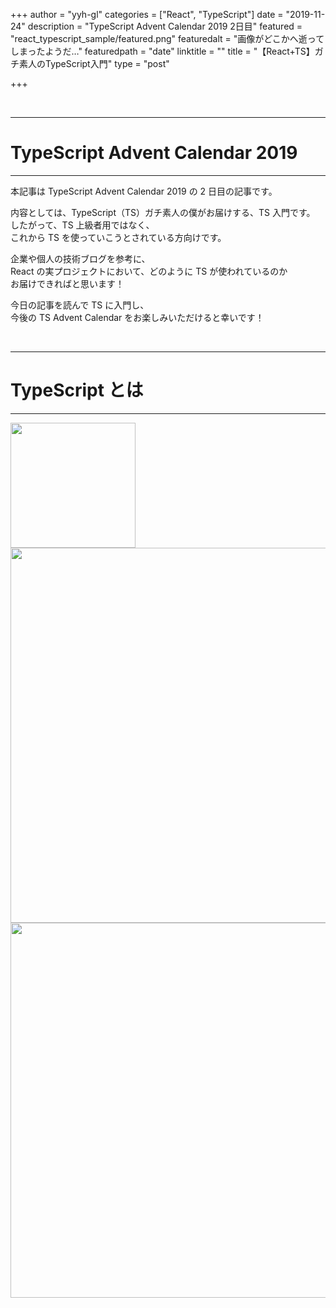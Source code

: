 +++
author = "yyh-gl"
categories = ["React", "TypeScript"]
date = "2019-11-24"
description = "TypeScript Advent Calendar 2019 2日目"
featured = "react_typescript_sample/featured.png"
featuredalt = "画像がどこかへ逝ってしまったようだ…"
featuredpath = "date"
linktitle = ""
title = "【React+TS】ガチ素人のTypeScript入門"
type = "post"

+++


<br>

---
# TypeScript Advent Calendar 2019
---

本記事は TypeScript Advent Calendar 2019 の 2 日目の記事です。

内容としては、TypeScript（TS）ガチ素人の僕がお届けする、TS 入門です。<br>
したがって、TS 上級者用ではなく、<br>
これから TS を使っていこうとされている方向けです。<br>

企業や個人の技術ブログを参考に、<br>
React の実プロジェクトにおいて、どのように TS が使われているのか<br>
お届けできればと思います！

今日の記事を読んで TS に入門し、<br>
今後の TS Advent Calendar をお楽しみいただけると幸いです！

<br>

---
# TypeScript とは
---

<img src="http://localhost:1313/tech-blog/img/tech-blog/2019/11/react_typescript_sample/ts.png" width="200">










<img src="http://localhost:1313/tech-blog/img/tech-blog/2019/09/-/-" width="600">
<img src="https://yyh-gl.github.io/tech-blog/img/tech-blog/2019/09/-/-" width="600">
